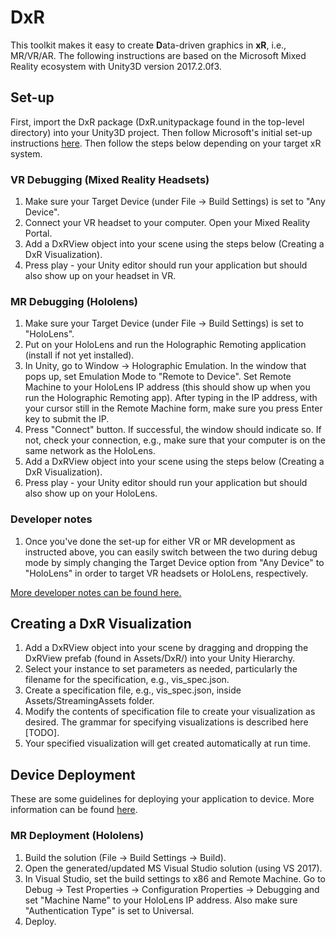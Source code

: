 # DxR
This toolkit makes it easy to create <b>D</b>ata-driven graphics in <b>xR</b>, i.e., MR/VR/AR. The following instructions are based on the Microsoft Mixed Reality ecosystem with Unity3D version 2017.2.0f3.

## Set-up

First, import the DxR package (DxR.unitypackage found in the top-level directory) into your Unity3D project. Then follow Microsoft's initial set-up instructions [here](https://developer.microsoft.com/en-us/windows/mixed-reality/unity_development_overview). Then follow the steps below depending on your target xR system. 

### VR Debugging (Mixed Reality Headsets)
1. Make sure your Target Device (under File -> Build Settings) is set to "Any Device".
2. Connect your VR headset to your computer. Open your Mixed Reality Portal.
3. Add a DxRView object into your scene using the steps below (Creating a DxR Visualization).
4. Press play - your Unity editor should run your application but should also show up on your headset in VR.

### MR Debugging (Hololens)
1. Make sure your Target Device (under File -> Build Settings) is set to "HoloLens".
2. Put on your HoloLens and run the Holographic Remoting application (install if not yet installed). 
3. In Unity, go to Window -> Holographic Emulation. In the window that pops up, set Emulation Mode to "Remote to Device". Set Remote Machine to your HoloLens IP address (this should show up when you run the Holographic Remoting app). After typing in the IP address, with your cursor still in the Remote Machine form, make sure you press Enter key to submit the IP.
4. Press "Connect" button. If successful, the window should indicate so. If not, check your connection, e.g., make sure that your computer is on the same network as the HoloLens.
5. Add a DxRView object into your scene using the steps below (Creating a DxR Visualization).
6. Press play - your Unity editor should run your application but should also show up on your HoloLens.

### Developer notes
1. Once you've done the set-up for either VR or MR development as instructed above, you can easily switch between the two during debug mode by simply changing the Target Device option from "Any Device" to "HoloLens" in order to target VR headsets or HoloLens, respectively.

[More developer notes can be found here.](DxR/Development.md)

## Creating a DxR Visualization
1. Add a DxRView object into your scene by dragging and dropping the DxRView prefab (found in Assets/DxR/) into your Unity Hierarchy.
2. Select your instance to set parameters as needed, particularly the filename for the specification, e.g., vis_spec.json.
3. Create a specification file, e.g., vis_spec.json, inside Assets/StreamingAssets folder.
4. Modify the contents of specification file to create your visualization as desired. The grammar for specifying visualizations is described here [TODO]. 
5. Your specified visualization will get created automatically at run time.

## Device Deployment

These are some guidelines for deploying your application to device. More information can be found [here](https://developer.microsoft.com/en-us/windows/mixed-reality/using_visual_studio).

<!--
### VR Deployment (Mixed Reality Headsets)
1. Build the solution (File -> Build Settings -> Build). 
2. Open the generated/updated MS Visual Studio solution (using VS 2017). 
3. In Visual Studio, set the build settings to x86 and Local Machine. 
4. Deploy.
-->

### MR Deployment (Hololens)
1. Build the solution (File -> Build Settings -> Build). 
2. Open the generated/updated MS Visual Studio solution (using VS 2017). 
3. In Visual Studio, set the build settings to x86 and Remote Machine. Go to Debug -> Test Properties -> Configuration Properties -> Debugging and set "Machine Name" to your HoloLens IP address. Also make sure "Authentication Type" is set to Universal.
4. Deploy.
